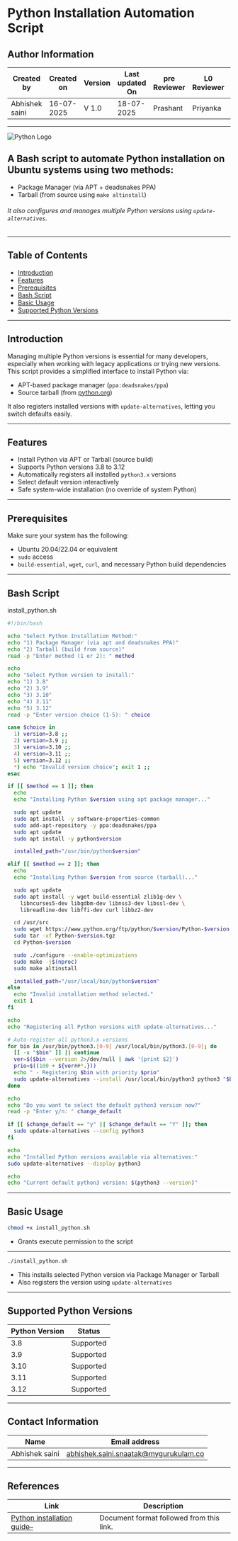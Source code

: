# Python Installation Automation Script

## Author Information

| Created by      | Created on         | Version          | Last updated On   | pre Reviewer       | L0 Reviewer     | L1 Reviewer          |    L2 Reviewer    |
|-----------------|--------------------|------------------|-------------------|--------------------|-----------------|----------------------|-------------------|
| Abhishek saini  |  16-07-2025        | V 1.0            |     18-07-2025    |  Prashant          |  Priyanka      |      Rishabh sharma   |   piyush upadhyay |

---


![Python Logo](https://www.python.org/static/community_logos/python-logo.png)

## A Bash script to automate Python installation on Ubuntu systems using two methods:

- Package Manager (via APT + deadsnakes PPA)
- Tarball (from source using `make altinstall`)

######     It also configures and manages multiple Python versions using `update-alternatives`.

---

## Table of Contents

- [Introduction](#introduction)
- [Features](#features)
- [Prerequisites](#prerequisites)
- [Bash Script](#bash-script)
- [Basic Usage](#basic-usage)
- [Supported Python Versions](#supported-python-versions)

---

## Introduction

Managing multiple Python versions is essential for many developers, especially when working with legacy applications or trying new versions. This script provides a simplified interface to install Python via:

- APT-based package manager (`ppa:deadsnakes/ppa`)
- Source tarball (from [python.org](https://www.python.org/ftp/python/))

It also registers installed versions with `update-alternatives`, letting you switch defaults easily.

---

## Features

- Install Python via APT or Tarball (source build)
- Supports Python versions 3.8 to 3.12
- Automatically registers all installed `python3.x` versions
- Select default version interactively
- Safe system-wide installation (no override of system Python)

---

## Prerequisites

Make sure your system has the following:

- Ubuntu 20.04/22.04 or equivalent
- `sudo` access
- `build-essential`, `wget`, `curl`, and necessary Python build dependencies

---

## Bash Script
 install_python.sh
```bash
#!/bin/bash

echo "Select Python Installation Method:"
echo "1) Package Manager (via apt and deadsnakes PPA)"
echo "2) Tarball (build from source)"
read -p "Enter method (1 or 2): " method

echo
echo "Select Python version to install:"
echo "1) 3.8"
echo "2) 3.9"
echo "3) 3.10"
echo "4) 3.11"
echo "5) 3.12"
read -p "Enter version choice (1-5): " choice

case $choice in
  1) version=3.8 ;;
  2) version=3.9 ;;
  3) version=3.10 ;;
  4) version=3.11 ;;
  5) version=3.12 ;;
  *) echo "Invalid version choice"; exit 1 ;;
esac

if [[ $method == 1 ]]; then
  echo
  echo "Installing Python $version using apt package manager..."

  sudo apt update
  sudo apt install -y software-properties-common
  sudo add-apt-repository -y ppa:deadsnakes/ppa
  sudo apt update
  sudo apt install -y python$version

  installed_path="/usr/bin/python$version"

elif [[ $method == 2 ]]; then
  echo
  echo "Installing Python $version from source (tarball)..."

  sudo apt update
  sudo apt install -y wget build-essential zlib1g-dev \
    libncurses5-dev libgdbm-dev libnss3-dev libssl-dev \
    libreadline-dev libffi-dev curl libbz2-dev

  cd /usr/src
  sudo wget https://www.python.org/ftp/python/$version/Python-$version.tgz
  sudo tar -xf Python-$version.tgz
  cd Python-$version

  sudo ./configure --enable-optimizations
  sudo make -j$(nproc)
  sudo make altinstall

  installed_path="/usr/local/bin/python$version"
else
  echo "Invalid installation method selected."
  exit 1
fi

echo
echo "Registering all Python versions with update-alternatives..."

# Auto-register all python3.x versions
for bin in /usr/bin/python3.[0-9] /usr/local/bin/python3.[0-9]; do
  [[ -x "$bin" ]] || continue
  ver=$($bin --version 2>/dev/null | awk '{print $2}')
  prio=$((100 + ${ver##*.}))
  echo " - Registering $bin with priority $prio"
  sudo update-alternatives --install /usr/local/bin/python3 python3 "$bin" "$prio"
done

echo
echo "Do you want to select the default python3 version now?"
read -p "Enter y/n: " change_default

if [[ $change_default == "y" || $change_default == "Y" ]]; then
  sudo update-alternatives --config python3
fi

echo
echo "Installed Python versions available via alternatives:"
sudo update-alternatives --display python3

echo
echo "Current default python3 version: $(python3 --version)"
```
---
## Basic Usage

```bash
chmod +x install_python.sh
```
- Grants execute permission to the script

---
```bash
./install_python.sh
```
- This installs selected Python version via Package Manager or Tarball
- Also registers the version using `update-alternatives`

---

## Supported Python Versions

| Python Version | Status     |
|----------------|------------|
| 3.8            | Supported  |
| 3.9            | Supported  |
| 3.10           | Supported  |
| 3.11           | Supported  |
| 3.12           | Supported  |

---

## Contact Information

| **Name**           | **Email address**                         |
|--------------------|--------------------------------------------|
| Abhishek saini    | abhishek.saini.snaatak@mygurukulam.co |

---

## References

| **Link**                                                                 | **Description**                                   |
|--------------------------------------------------------------------------|---------------------------------------------------|
| [Python installation guide– ](https://phoenixnap.com/kb/how-to-install-python-3-ubuntu) | Document format followed from this link.          |

